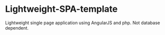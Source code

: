# Lightweight-SPA-template
Lightweight single page application using AngularJS and php. Not database dependent.
